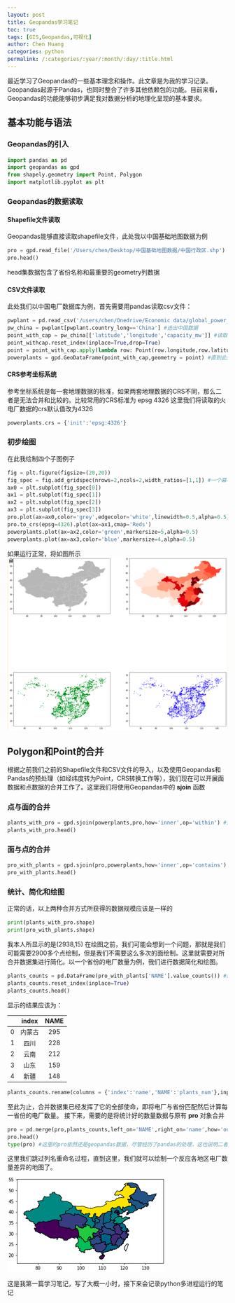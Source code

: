 ```yaml
---
layout: post
title: Geopandas学习笔记
toc: true
tags: [GIS,Geopandas,可视化]
author: Chen Huang 
categories: python
permalink: /:categories/:year/:month/:day/:title.html
---
```


最近学习了Geopandas的一些基本理念和操作。此文章是为我的学习记录。Geopandas起源于Pandas，也同时整合了许多其他依赖包的功能。目前来看，Geopandas的功能能够初步满足我对数据分析的地理化呈现的基本要求。
<!--more-->
## 基本功能与语法
### Geopandas的引入

``` python
import pandas as pd 
import geopandas as gpd
from shapely.geometry import Point, Polygon
import matplotlib.pyplot as plt
```

### Geopandas的数据读取
#### Shapefile文件读取
Geopandas能够直接读取shapefile文件，此处我以中国基础地图数据为例
``` python
pro = gpd.read_file('/Users/chen/Desktop/中国基础地图数据/中国行政区.shp') 
pro.head()
```
head集数据包含了省份名称和最重要的geometry列数据
#### CSV文件读取
此处我们以中国电厂数据库为例，首先需要用pandas读取csv文件：
``` python
pwplant = pd.read_csv('/users/chen/Onedrive/Economic data/global_power_plant_database.csv')
pw_china = pwplant[pwplant.country_long=='China'] #选出中国数据
point_with_cap = pw_china[['latitude','longitude','capacity_mw']] #读取其中的经纬度和容量数据
point_withcap.reset_index(inplace=True,drop=True)
point = point_with_cap.apply(lambda row: Point(row.longitude,row.latitude),axis=1) #以列为方向，使用shapely的Point类将经纬度转换为point点
powerplants = gpd.GeoDataFrame(point_with_cap,geometry = point) #直到此处才转为Geopandas数据集
```
#### CRS参考坐标系统
参考坐标系统是每一套地理数据的标准，如果两套地理数据的CRS不同，那么二者是无法合并和比较的。比较常用的CRS标准为 epsg 4326
这里我们将读取的火电厂数据的crs默认值改为4326
``` python
powerplants.crs = {'init':'epsg:4326'}
```
### 初步绘图
在此我绘制四个子图例子
``` python
fig = plt.figure(figsize=(20,20))
fig_spec = fig.add_gridspec(nrows=2,ncols=2,width_ratios=[1,1]) #一个幕布下的四块，我很喜欢的子图切割方式
ax0 = plt.subplot(fig_spec[0])
ax1 = plt.subplot(fig_spec[1])
ax2 = plt.subplot(fig_spec[2])
ax3 = plt.subplot(fig_spec[3])
pro.plot(ax=ax0,color='grey',edgecolor='white',linewidth=0.5,alpha=0.5)
pro.to_crs(epsg=4326).plot(ax=ax1,cmap='Reds')
powerplants.plot(ax=ax2,color='green',markersize=5,alpha=0.5)
powerplants.plot(ax=ax3,color='blue',markersize=4,alpha=0.5)
```
如果运行正常，将如图所示
![四个子图](/assets/plants_subplot.jpg)

## Polygon和Point的合并
根据之前我们之前的Shapefile文件和CSV文件的导入，以及使用Geopandas和Pandas的预处理（如经纬度转为Point，CRS转换工作等），我们现在可以开展面数据和点数据的合并工作了。这里我们将使用Geopandas中的 **sjoin** 函数
### 点与面的合并
``` python
plants_with_pro = gpd.sjoin(powerplants,pro,how='inner',op='within') #注意此处使用within
plants_with_pro.head()
```
### 面与点的合并
``` python
pro_with_plants = gpd.sjoin(pro,powerplants,how='inner',op='contains') #注意此处使用contains
pro_with_plants.head()
```
### 统计、简化和绘图
正常的话，以上两种合并方式所获得的数据规模应该是一样的
``` python
print(plants_with_pro.shape)
print(pro_with_plants.shape)
```
我本人所显示的是(2938,15)
在绘图之前，我们可能会想到一个问题，那就是我们可能需要2900多个点绘制，但是我们不需要这么多次的面绘制。这里就需要对所合并数据集进行简化。以一个省份的电厂数量为例，我们进行数据简化和绘图。

``` python
plants_counts = pd.DataFrame(pro_with_plants['NAME'].value_counts()) #统计每个省份的电厂数量
plants_counts.reset_index(inplace=True)
plants_counts.head()
```
显示的结果应该为：

|   | index | NAME |
|:---:| :---: | :---: |
| 0 | 内蒙古 | 295  |
|1|四川|228|
|2|云南|212|
|3|山东|159|
|4|新疆|148|


``` python
plants_counts.rename(columns = {'index':'name','NAME':'plants_num'},inplace=True) #这里改一下列名
```
至此为止，合并数据集已经发挥了它的全部使命，即将电厂与省份匹配然后计算每一省份的电厂数量。
接下来，需要的是将统计好的数量数据与原有 **pro** 对象合并
``` python
pro = pd.merge(pro,plants_counts,left_on='NAME',right_on='name',how='outer').drop('name',axis=1) #此处的pandas数据合并值得铭记，这里不加how声明，将会漏掉我国台湾省地区
pro.head() 
type(pro) #这里的pro依然还是geopandas数据，尽管经历了pandas的处理，这也说明二者的同源性
```
这里我们跳过列名重命名过程，直到这里，我们就可以绘制一个反应各地区电厂数量差异的地图了。

![各省份电厂数量](/assets/pro_with_plants_counts.jpg)

这是我第一篇学习笔记，写了大概一小时，接下来会记录python多进程运行的笔记
